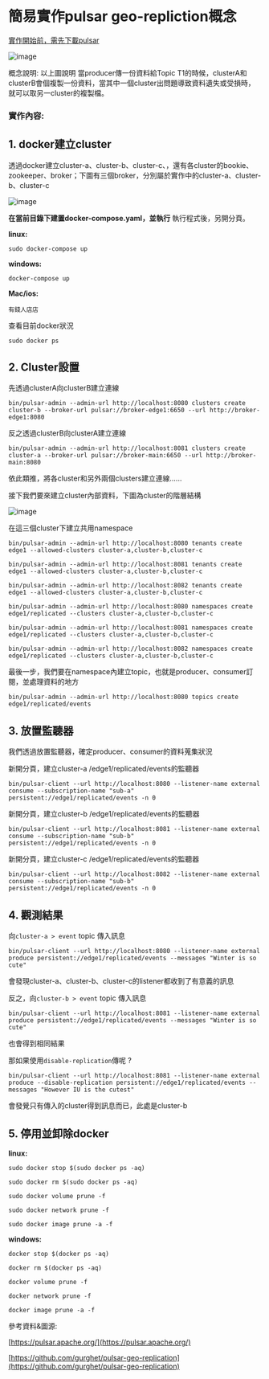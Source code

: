 # 簡易實作pulsar geo-repliction概念


[實作開始前，需先下載pulsar](https://pulsar.apache.org/docs/3.2.x/getting-started-home/)





![image](https://github.com/chadtied/pulsar_simple_geo-replication/assets/96424234/c88d2a3b-4582-41d7-9ade-8fd0bf2673b8)





概念說明: 以上圖說明 當producer傳一份資料給Topic T1的時候，clusterA和clusterB會個複製一份資料，當其中一個cluster出問題導致資料遺失或受損時，就可以取另一cluster的複製檔。






### 實作內容:




## 1. docker建立cluster


透過docker建立cluster-a、cluster-b、cluster-c、，還有各cluster的bookie、zookeeper、broker；下圖有三個broker，分別屬於實作中的cluster-a、cluster-b、cluster-c


![image](https://github.com/chadtied/pulsar_simple_geo-replication/assets/96424234/010f888a-8cd6-4552-9690-3033ecf86e8f)

**在當前目錄下建置docker-compose.yaml，並執行** 執行程式後，另開分頁。

**linux:**

```sudo docker-compose up```

**windows:**

```docker-compose up```

**Mac/ios:**

```有錢人店店```

查看目前docker狀況

```sudo docker ps```


## 2. Cluster設置


先透過clusterA向clusterB建立連線


```bin/pulsar-admin --admin-url http://localhost:8080 clusters create cluster-b --broker-url pulsar://broker-edge1:6650 --url http://broker-edge1:8080```



反之透過clusterB向clusterA建立連線


```bin/pulsar-admin --admin-url http://localhost:8081 clusters create cluster-a --broker-url pulsar://broker-main:6650 --url http://broker-main:8080```



依此類推，將各cluster和另外兩個clusters建立連線......



接下我們要來建立cluster內部資料，下圖為cluster的階層結構

![image](https://github.com/chadtied/pulsar_simple_geo-replication/assets/96424234/12c6a40b-0095-4e27-ada8-e3b7e8544f92)


在這三個cluster下建立共用namespace


```bin/pulsar-admin --admin-url http://localhost:8080 tenants create edge1 --allowed-clusters cluster-a,cluster-b,cluster-c```

```bin/pulsar-admin --admin-url http://localhost:8081 tenants create edge1 --allowed-clusters cluster-a,cluster-b,cluster-c```

```bin/pulsar-admin --admin-url http://localhost:8082 tenants create edge1 --allowed-clusters cluster-a,cluster-b,cluster-c```

```bin/pulsar-admin --admin-url http://localhost:8080 namespaces create edge1/replicated --clusters cluster-a,cluster-b,cluster-c```

```bin/pulsar-admin --admin-url http://localhost:8081 namespaces create edge1/replicated --clusters cluster-a,cluster-b,cluster-c```

```bin/pulsar-admin --admin-url http://localhost:8082 namespaces create edge1/replicated --clusters cluster-a,cluster-b,cluster-c```





最後一步，我們要在namespace內建立topic，也就是producer、consumer訂閱，並處理資料的地方


```bin/pulsar-admin --admin-url http://localhost:8080 topics create edge1/replicated/events```



## 3. 放置監聽器


我們透過放置監聽器，確定producer、consumer的資料蒐集狀況


新開分頁，建立cluster-a /edge1/replicated/events的監聽器


```bin/pulsar-client --url http://localhost:8080 --listener-name external consume --subscription-name "sub-a" persistent://edge1/replicated/events -n 0```


新開分頁，建立cluster-b /edge1/replicated/events的監聽器


```bin/pulsar-client --url http://localhost:8081 --listener-name external consume --subscription-name "sub-b" persistent://edge1/replicated/events -n 0```


新開分頁，建立cluster-c /edge1/replicated/events的監聽器


```bin/pulsar-client --url http://localhost:8082 --listener-name external consume --subscription-name "sub-b" persistent://edge1/replicated/events -n 0```


## 4. 觀測結果


向```cluster-a > event``` topic 傳入訊息


```bin/pulsar-client --url http://localhost:8080 --listener-name external produce persistent://edge1/replicated/events --messages "Winter is so cute" ```


會發現cluster-a、cluster-b、cluster-c的listener都收到了有意義的訊息


反之，向```cluster-b > event``` topic 傳入訊息

```bin/pulsar-client --url http://localhost:8081 --listener-name external produce persistent://edge1/replicated/events --messages "Winter is so cute" ```

也會得到相同結果


那如果使用```disable-replication```傳呢 ?

```bin/pulsar-client --url http://localhost:8081 --listener-name external produce --disable-replication persistent://edge1/replicated/events --messages "However IU is the cutest"```

會發覺只有傳入的cluster得到訊息而已，此處是cluster-b


## 5. 停用並卸除docker


**linux:**

```sudo docker stop $(sudo docker ps -aq)```

```sudo docker rm $(sudo docker ps -aq)```

```sudo docker volume prune -f```

```sudo docker network prune -f```

```sudo docker image prune -a -f```


**windows:**

```docker stop $(docker ps -aq)```

```docker rm $(docker ps -aq)```

```docker volume prune -f```

```docker network prune -f```

```docker image prune -a -f```


參考資料&圖源:

[https://pulsar.apache.org/](https://pulsar.apache.org/)

[https://github.com/gurghet/pulsar-geo-replication](https://github.com/gurghet/pulsar-geo-replication)
